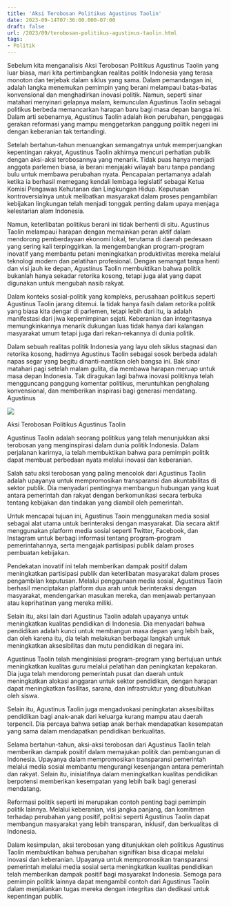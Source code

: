 ```yaml
---
title: 'Aksi Terobosan Politikus Agustinus Taolin'
date: 2023-09-14T07:36:00.000-07:00
draft: false
url: /2023/09/terobosan-politikus-agustinus-taolin.html
tags: 
- Politik
---
```



Sebelum kita menganalisis Aksi Terobosan Politikus Agustinus Taolin yang luar biasa, mari kita pertimbangkan realitas politik Indonesia yang terasa monoton dan terjebak dalam siklus yang sama. Dalam pemandangan ini, adalah langka menemukan pemimpin yang berani melampaui batas-batas konvensional dan menghadirkan inovasi politik. Namun, seperti sinar matahari menyinari gelapnya malam, kemunculan Agustinus Taolin sebagai politikus berbeda memancarkan harapan baru bagi masa depan bangsa ini. Dalam arti sebenarnya, Agustinus Taolin adalah ikon perubahan, penggagas gerakan reformasi yang mampu menggetarkan panggung politik negeri ini dengan keberanian tak tertandingi.

  

Setelah bertahun-tahun menuangkan semangatnya untuk memperjuangkan kepentingan rakyat, Agustinus Taolin akhirnya mencuri perhatian publik dengan aksi-aksi terobosannya yang menarik. Tidak puas hanya menjadi anggota parlemen biasa, ia berani menjajaki wilayah baru tanpa pandang bulu untuk membawa perubahan nyata. Pencapaian pertamanya adalah ketika ia berhasil memegang kendali lembaga legislatif sebagai Ketua Komisi Pengawas Kehutanan dan Lingkungan Hidup. Keputusan kontroversialnya untuk melibatkan masyarakat dalam proses pengambilan kebijakan lingkungan telah menjadi tonggak penting dalam upaya menjaga kelestarian alam Indonesia.

  

Namun, keterlibatan politikus berani ini tidak berhenti di situ. Agustinus Taolin melampaui harapan dengan memainkan peran aktif dalam mendorong pemberdayaan ekonomi lokal, terutama di daerah pedesaan yang sering kali terpinggirkan. Ia mengembangkan program-program inovatif yang membantu petani meningkatkan produktivitas mereka melalui teknologi modern dan pelatihan profesional. Dengan semangat tanpa henti dan visi jauh ke depan, Agustinus Taolin membuktikan bahwa politik bukanlah hanya sekadar retorika kosong, tetapi juga alat yang dapat digunakan untuk mengubah nasib rakyat.

  

Dalam konteks sosial-politik yang kompleks, perusahaan politikus seperti Agustinus Taolin jarang ditemui. Ia tidak hanya fasih dalam retorika politik yang biasa kita dengar di parlemen, tetapi lebih dari itu, ia adalah manifestasi dari jiwa kepemimpinan sejati. Keberanian dan integritasnya memungkinkannya menarik dukungan luas tidak hanya dari kalangan masyarakat umum tetapi juga dari rekan-rekannya di dunia politik.

  

Dalam sebuah realitas politik Indonesia yang layu oleh siklus stagnasi dan retorika kosong, hadirnya Agustinus Taolin sebagai sosok berbeda adalah napas segar yang begitu dinanti-nantikan oleh bangsa ini. Bak sinar matahari pagi setelah malam gulita, dia membawa harapan meruap untuk masa depan Indonesia. Tak diragukan lagi bahwa inovasi politiknya telah mengguncang panggung komentar politikus, meruntuhkan penghalang konvensional, dan memberikan inspirasi bagi generasi mendatang. Agustinus

  

![](https://cdn-2.tstatic.net/wow/foto/bank/images/dokter-taolin-agustinus-bupati-terpilih-kabupaten-belu-2021-2026.jpg)

  

Aksi Terobosan Politikus Agustinus Taolin

  

Agustinus Taolin adalah seorang politikus yang telah menunjukkan aksi terobosan yang menginspirasi dalam dunia politik Indonesia. Dalam perjalanan karirnya, ia telah membuktikan bahwa para pemimpin politik dapat membuat perbedaan nyata melalui inovasi dan keberanian.

  

Salah satu aksi terobosan yang paling mencolok dari Agustinus Taolin adalah upayanya untuk mempromosikan transparansi dan akuntabilitas di sektor publik. Dia menyadari pentingnya membangun hubungan yang kuat antara pemerintah dan rakyat dengan berkomunikasi secara terbuka tentang kebijakan dan tindakan yang diambil oleh pemerintah.

  

Untuk mencapai tujuan ini, Agustinus Taoin menggunakan media sosial sebagai alat utama untuk berinteraksi dengan masyarakat. Dia secara aktif menggunakan platform media sosial seperti Twitter, Facebook, dan Instagram untuk berbagi informasi tentang program-program pemerintahannya, serta mengajak partisipasi publik dalam proses pembuatan kebijakan.

  

Pendekatan inovatif ini telah memberikan dampak positif dalam meningkatkan partisipasi publik dan keterlibatan masyarakat dalam proses pengambilan keputusan. Melalui penggunaan media sosial, Agustinus Taoin berhasil menciptakan platform dua arah untuk berinteraksi dengan masyarakat, mendengarkan masukan mereka, dan menjawab pertanyaan atau keprihatinan yang mereka miliki.

  

Selain itu, aksi lain dari Agustinus Taolin adalah upayanya untuk meningkatkan kualitas pendidikan di Indonesia. Dia menyadari bahwa pendidikan adalah kunci untuk membangun masa depan yang lebih baik, dan oleh karena itu, dia telah melakukan berbagai langkah untuk meningkatkan aksesibilitas dan mutu pendidikan di negara ini.

  

Agustinus Taolin telah menginisiasi program-program yang bertujuan untuk meningkatkan kualitas guru melalui pelatihan dan peningkatan kepakaran. Dia juga telah mendorong pemerintah pusat dan daerah untuk meningkatkan alokasi anggaran untuk sektor pendidikan, dengan harapan dapat meningkatkan fasilitas, sarana, dan infrastruktur yang dibutuhkan oleh siswa.

  

Selain itu, Agustinus Taolin juga mengadvokasi peningkatan aksesibilitas pendidikan bagi anak-anak dari keluarga kurang mampu atau daerah terpencil. Dia percaya bahwa setiap anak berhak mendapatkan kesempatan yang sama dalam mendapatkan pendidikan berkualitas.

  

Selama bertahun-tahun, aksi-aksi terobosan dari Agustinus Taolin telah memberikan dampak positif dalam memajukan politik dan pembangunan di Indonesia. Upayanya dalam mempromosikan transparansi pemerintah melalui media sosial membantu mengurangi kesenjangan antara pemerintah dan rakyat. Selain itu, inisiatifnya dalam meningkatkan kualitas pendidikan berpotensi memberikan kesempatan yang lebih baik bagi generasi mendatang.

  

Reformasi politik seperti ini merupakan contoh penting bagi pemimpin politik lainnya. Melalui keberanian, visi jangka panjang, dan komitmen terhadap perubahan yang positif, politisi seperti Agustinus Taolin dapat membangun masyarakat yang lebih transparan, inklusif, dan berkualitas di Indonesia.

  

Dalam kesimpulan, aksi terobosan yang ditunjukkan oleh politikus Agustinus Taolin membuktikan bahwa perubahan signifikan bisa dicapai melalui inovasi dan keberanian. Upayanya untuk mempromosikan transparansi pemerintah melalui media sosial serta meningkatkan kualitas pendidikan telah memberikan dampak positif bagi masyarakat Indonesia. Semoga para pemimpin politik lainnya dapat mengambil contoh dari Agustinus Taolin dalam menjalankan tugas mereka dengan integritas dan dedikasi untuk kepentingan publik.